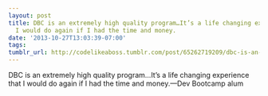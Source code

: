 ```yaml
---
layout: post
title: DBC is an extremely high quality program…It’s a life changing experience that
  I would do again if I had the time and money.
date: '2013-10-27T13:03:39-07:00'
tags: 
tumblr_url: http://codelikeaboss.tumblr.com/post/65262719209/dbc-is-an-extremely-high-quality-program-its-a
---
```

DBC is an extremely high quality program…It’s a life changing experience that I would do again if I had the time and money.—Dev Bootcamp alum
